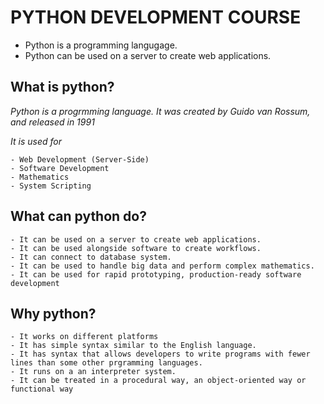# PYTHON DEVELOPMENT COURSE

- Python is a programming langugage.
- Python can be used on a server to create web applications.

## What is python?

*Python is a progrmming language. It was created by Guido van Rossum, and released in 1991*

*It is used for*
    
    - Web Development (Server-Side)
    - Software Development
    - Mathematics
    - System Scripting

## What can python do?

    - It can be used on a server to create web applications.
    - It can be used alongside software to create workflows.
    - It can connect to database system.
    - It can be used to handle big data and perform complex mathematics.
    - It can be used for rapid prototyping, production-ready software development

## Why python?

    - It works on different platforms
    - It has simple syntax similar to the English language.
    - It has syntax that allows developers to write programs with fewer lines than some other prgramming languages.
    - It runs on a an interpreter system.
    - It can be treated in a procedural way, an object-oriented way or functional way
